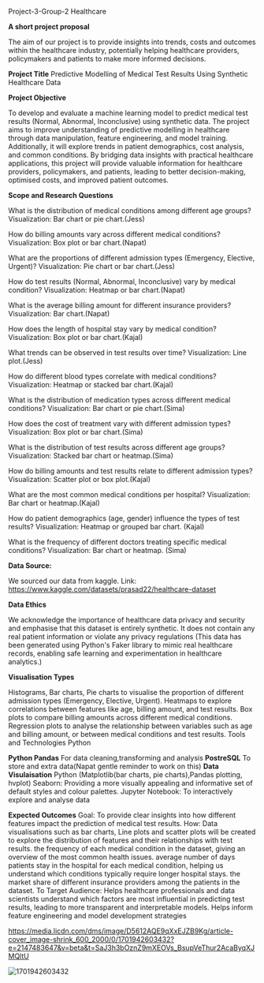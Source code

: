 Project-3-Group-2
Healthcare

**A short project proposal**

The aim of our project is to provide insights into trends, costs and outcomes within the healthcare industry, potentially helping healthcare providers, policymakers and patients to make more informed decisions.

**Project Title** Predictive Modelling of Medical Test Results Using Synthetic Healthcare Data 

**Project Objective**

To develop and evaluate a machine learning model to predict medical test results (Normal, Abnormal, Inconclusive) using synthetic data. The project aims to improve understanding of predictive modelling in healthcare through data manipulation, feature engineering, and model training. Additionally, it will explore trends in patient demographics, cost analysis, and common conditions. By bridging data insights with practical healthcare applications, this project will provide valuable information for healthcare providers, policymakers, and patients, leading to better decision-making, optimised costs, and improved patient outcomes.

**Scope and Research Questions**

What is the distribution of medical conditions among different age groups?
    Visualization: Bar chart or pie chart.(Jess)

How do billing amounts vary across different medical conditions?
    Visualization: Box plot or bar chart.(Napat)

What are the proportions of different admission types (Emergency, Elective, Urgent)?
    Visualization: Pie chart or bar chart.(Jess)

How do test results (Normal, Abnormal, Inconclusive) vary by medical condition?
    Visualization: Heatmap or bar chart.(Napat)

What is the average billing amount for different insurance providers?
    Visualization: Bar chart.(Napat)

How does the length of hospital stay vary by medical condition?
    Visualization: Box plot or bar chart.(Kajal)

What trends can be observed in test results over time?
    Visualization: Line plot.(Jess)

How do different blood types correlate with medical conditions?
    Visualization: Heatmap or stacked bar chart.(Kajal)

What is the distribution of medication types across different medical conditions?
    Visualization: Bar chart or pie chart.(Sima)

How does the cost of treatment vary with different admission types?
    Visualization: Box plot or bar chart.(Sima)

What is the distribution of test results across different age groups?
    Visualization: Stacked bar chart or heatmap.(Sima)

How do billing amounts and test results relate to different admission types?
    Visualization: Scatter plot or box plot.(Kajal)

What are the most common medical conditions per hospital?
    Visualization: Bar chart or heatmap.(Kajal)

How do patient demographics (age, gender) influence the types of test results?
    Visualization: Heatmap or grouped bar chart. (Kajal)

What is the frequency of different doctors treating specific medical conditions?
    Visualization: Bar chart or heatmap. (Sima)
    
**Data Source:**

We sourced our data from kaggle. Link: https://www.kaggle.com/datasets/prasad22/healthcare-dataset 

**Data Ethics**

We acknowledge the importance of healthcare data privacy and security and emphasise that this dataset is entirely synthetic. It does not contain any real patient information or violate any privacy regulations (This data has been generated using Python's Faker library to mimic real healthcare records, enabling safe learning and experimentation in healthcare analytics.)

**Visualisation Types**

Histograms, Bar charts, Pie charts to visualise the proportion of different admission types (Emergency, Elective, Urgent).
Heatmaps to explore correlations between features like age, billing amount, and test results.
Box plots to compare billing amounts across different medical conditions.
Regression plots to analyse the relationship between variables such as age and billing amount, or between medical conditions and test results.
Tools and Technologies
Python

  
  **Python Pandas** For data cleaning,transforming and analysis
  **PostreSQL** To store and extra data(Napat gentle reminder to work on this)
  **Data Visulaisation** Python (Matplotlib(bar charts, pie charts),Pandas plotting, hvplot)
                         Seaborn: Providing a more visually appealing and informative set of default styles and colour palettes.
                         Jupyter Notebook: To interactively explore and analyse data

**Expected Outcomes**
Goal: To provide clear insights into how different features impact the prediction of medical test results.
How: Data visualisations such as bar charts, Line plots and scatter plots will be created to explore the distribution of features and their relationships with test results.
the frequency of each medical condition in the dataset, giving an overview of the most common health issues.
average number of days patients stay in the hospital for each medical condition, helping us understand which conditions typically require longer hospital stays.
the market share of different insurance providers among the patients in the dataset.
To Target Audience: Helps healthcare professionals and data scientists understand which factors are most influential in predicting test results, leading to more transparent and interpretable models. Helps inform feature engineering and model development strategies

https://media.licdn.com/dms/image/D5612AQE9qXxEJZB9Kg/article-cover_image-shrink_600_2000/0/1701942603432?e=2147483647&v=beta&t=SaJ3h3bOznZ9mXEOVs_BsupVeThur2AcaByqXJMQltU

![1701942603432](https://github.com/user-attachments/assets/609b2e25-9a62-4acb-ac85-b64158054b2e)



